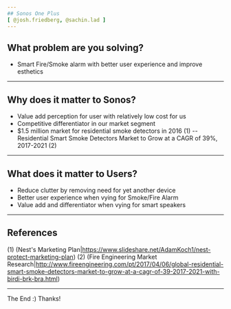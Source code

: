 ```yaml
---
## Sonos One Plus
[ @josh.friedberg, @sachin.lad ]
---
```


## What problem are you solving?

- Smart Fire/Smoke alarm with better user experience and improve esthetics

---

## Why does it matter to Sonos?

- Value add perception for user with relatively low cost for us
- Competitive differentiator in our market segment
- $1.5 million market for residential smoke detectors in 2016 (1)
-- Residential Smart Smoke Detectors Market to Grow at a CAGR of 39%, 2017-2021 (2) 

---

## What does it matter to Users?

- Reduce clutter by removing need for yet another device
- Better user experience when vying for Smoke/Fire Alarm
- Value add and differentiator when vying for smart speakers

---

## References
(1) (Nest's Marketing Plan|https://www.slideshare.net/AdamKoch1/nest-protect-marketing-plan)
(2) (Fire Engineering Market Research|http://www.fireengineering.com/pt/2017/04/06/global-residential-smart-smoke-detectors-market-to-grow-at-a-cagr-of-39-2017-2021-with-birdi-brk-bra.html) 

---

The End :) Thanks!
